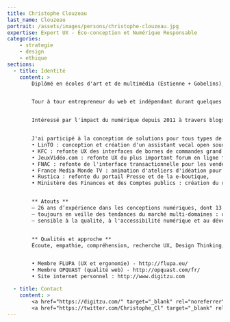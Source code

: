 ```yaml
---
title: Christophe Clouzeau
last_name: Clouzeau
portrait: /assets/images/persons/christophe-clouzeau.jpg
expertise: Expert UX - Éco-conception et Numérique Responsable
categories:
    - strategie
    - design
    - ethique
sections:
  - title: Identité
    content: >
        Diplômé en écoles d'art et de multimédia (Estienne + Gobelins), puis tombé dans la marmite du web en 1996, je suis un communicant issu des nouvelles technologies.


        Tour à tour entrepreneur du web et indépendant durant quelques années, je fonde en 2005 l'agence digitale NEOMA-Interactve. Je me spécialise en conseil et en accompagnement de clients, dans la stratégie digitale de leur marque ou de leur société à travers des interfaces numériques dédiées aux utilisateurs finaux ("user-centric").


        Intéressé par l'impact du numérique depuis 2011 à travers blogs, conférences et diverses participations collaboratives, je suis aujourd’hui engagé dans les sujets d’écoconception numérique et de numérique responsable en contribuant notamment au sein de différents groupes de travail pour notamment l’Institut du Numérique Responsable (INR), les Designers Éthiques, le collectif GreenIT et l’AFNOR.


        J'ai participé à la conception de solutions pour tous types de problématiques client, dont :
        • LinTO : conception et création d'un assistant vocal open source,
        • KFC : refonte UX des interfaces de bornes de commandes grand public en France,
        • JeuxVidéo.com : refonte UX du plus important forum en ligne français (250.000 VU/mois),
        • FNAC : refonte de l'interface transactionnelle pour les vendeurs en magasin,
        • France Media Monde TV : animation d'ateliers d'idéation pour la co-conception de la future plateforme de production media,
        • Rustica : refonte du portail Presse et de la e-boutique,
        • Ministère des Finances et des Comptes publics : création du réseau social interne des agents


        ** Atouts **
        – 26 ans d’expérience dans les conceptions numériques, dont 13 en tant qu'entrepreneur créatif pour l'ergonomie et l'UX de sites Web, de plateformes applicatives et mobiles
        – toujours en veille des tendances du marché multi-domaines : conception d’expérience utilisateur, innovations technologiques, développement, conception visuelle, réalité augmentée, objet connecté
        – sensible à la qualité, à l'accessibilité numérique et au développement durable


        ** Qualités et approche **
        Écoute, empathie, compréhension, recherche UX, Design Thinking, neurosciences, autonomie avec le renfort d'une équipe d'experts autour d'un tableau blanc !


        • Membre FLUPA (UX et ergonomie) - http://flupa.eu/
        • Membre OPQUAST (qualité web) - http://opquast.com/fr/
        • Site internet personnel : http://www.digitzu.com

  - title: Contact
    content: >
        <a href="https://digitzu.com/" target="_blank" rel="noreferrer">Site</a> –
        <a href="https://twitter.com/Christophe_Cl" target="_blank" rel="noreferrer">Twitter</a>
---
```

